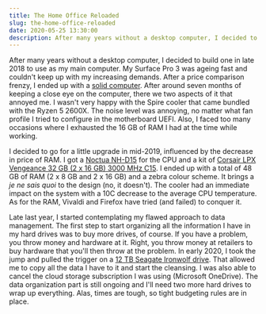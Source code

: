 ```yaml
---
title: The Home Office Reloaded
slug: the-home-office-reloaded
date: 2020-05-25 13:30:00
description: After many years without a desktop computer, I decided to build one in late 2018 to use as my main computer.
---
```

After many years without a desktop computer, I decided to build one in late 2018 to use as my main computer. My Surface Pro 3 was ageing fast and couldn't keep up with my increasing demands. After a price comparison frenzy, I ended up with a [solid computer][pc]. After around seven months of keeping a close eye on the computer, there we two aspects of it that annoyed me. I wasn't very happy with the Spire cooler that came bundled with the Ryzen 5 2600X. The noise level was annoying, no matter what fan profile I tried to configure in the motherboard UEFI. Also, I faced too many occasions where I exhausted the 16 GB of RAM I had at the time while working.

I decided to go for a little upgrade in mid-2019, influenced by the decrease in price of RAM. I got a [Noctua NH-D15][noctua] for the CPU and a kit of [Corsair LPX Vengeance 32 GB (2 x 16 GB) 3000 MHz C15][corsair]. I ended up with a total of 48 GB of RAM (2 x 8 GB and 2 x 16 GB) and a zebra colour scheme. It brings a _je ne sais quoi_ to the design (no, it doesn't). The cooler had an immediate impact on the system with a 10C decrease to the average CPU temperature. As for the RAM, Vivaldi and Firefox have tried (and failed) to conquer it.

Late last year, I started contemplating my flawed approach to data management. The first step to start organizing all the information I have in my hard drives was to buy more drives, of course. If you have a problem, you throw money and hardware at it. Right, you throw money at retailers to buy hardware that you'll then throw at the problem. In early 2020, I took the jump and pulled the trigger on a [12 TB Seagate Ironwolf drive][seagate]. That allowed me to copy all the data I have to it and start the cleansing. I was also able to cancel the cloud storage subscription I was using (Microsoft OneDrive). The data organization part is still ongoing and I'll need two more hard drives to wrap up everything. Alas, times are tough, so tight budgeting rules are in place.

[pc]: https://gothambeacon/blog/2019/01/02/the-home-office-hardware-edition/
[noctua]: https://noctua.at/en/nh-d15
[corsair]: https://www.corsair.com/us/en/Categories/Products/Memory/VENGEANCE%C2%AE-LPX-32GB-%282-x-16GB%29-DDR4-DRAM-3000MHz-C15-Memory-Kit-%E2%80%93-White/p/CMK32GX4M2B3000C15W
[seagate]: https://www.seagate.com/gb/en/internal-hard-drives/hdd/ironwolf/

